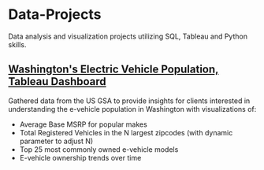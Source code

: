 # Data-Projects
Data analysis and visualization projects utilizing SQL, Tableau and Python skills.

## [Washington's Electric Vehicle Population, Tableau Dashboard](https://public.tableau.com/app/profile/joy.lee2924/viz/Book1_16981999466620/WashingtonE-Vehicles)
Gathered data from the US GSA to provide insights for clients interested in understanding the e-vehicle population in Washington with visualizations of:
 - Average Base MSRP for popular makes
 - Total Registered Vehicles in the N largest zipcodes (with dynamic parameter to adjust N)
 - Top 25 most commonly owned e-vehicle models
 - E-vehicle ownership trends over time
